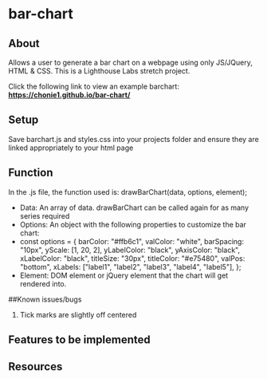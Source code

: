 # bar-chart

## About
Allows a user to generate a bar chart on a webpage using only JS/JQuery, HTML & CSS. This is a Lighthouse Labs stretch project. 

Click the following link to view an example barchart: 
**https://chonie1.github.io/bar-chart/**

## Setup
Save barchart.js and styles.css into your projects folder and ensure they are linked appropriately to your html page 

## Function
In the .js file, the function used is: drawBarChart(data, options, element);
* Data: An array of data. drawBarChart can be called again for as many series required
* Options: An object with the following properties to customize the bar chart: 
* const options = {
    barColor: "#ffb6c1",
    valColor: "white",
    barSpacing: "10px",
    yScale: [1, 20, 2],
    yLabelColor: "black",
    yAxisColor: "black",
    xLabelColor: "black",
    titleSize: "30px",
    titleColor: "#e75480",
    valPos: "bottom",
    xLabels: ["label1", "label2", "label3", "label4", "label5"],
  };
* Element: DOM element or jQuery element that the chart will get rendered into.

##Known issues/bugs
1. Tick marks are slightly off centered

## Features to be implemented 

## Resources

